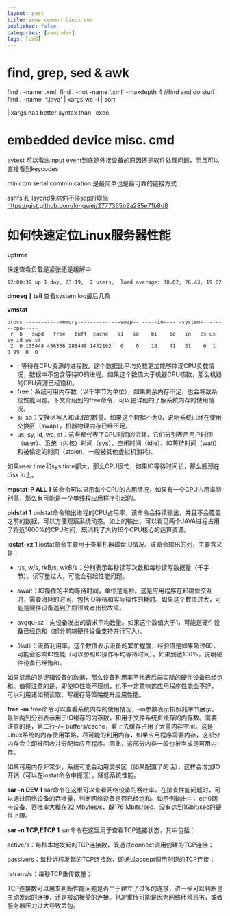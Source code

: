 ```yaml
---
layout: post
title: some common linux cmd
published: false
categories: [reminder]
tags: [cmd]
---
```



find, grep, sed & awk
===
find . -name '.xml'
find . -not -name '.xml' -maxdepth 4
//find and do stuff
find . -name '*.java' | xargs wc -l | sort

| xargs has better syntax than -exec



embedded device misc. cmd
===
evtest 可以看出input event到底是外接设备的原因还是软件处理问题，而且可以直接看到keycodes

minicom serial comminication 是最简单也是最可靠的链接方式

sshfs 和 lsycnd免除你不停scp的烦恼
https://gist.github.com/longwei/2777355b9a285e71b8d8




如何快速定位Linux服务器性能
===

**uptime**

快速查看负载是紧张还是缓解中
```
12:00:39 up 1 day, 23:19,  2 users,  load average: 30.02, 26.43, 19.02
```

**dmesg丨tail**
查看system log最后几条

**vmstat**

```
procs -----------memory---------- ---swap-- -----io---- -system-- ------cpu-----
 r  b   swpd   free   buff  cache   si   so    bi    bo   in   cs us sy id wa st
 2  0 135448 436336 288448 1432192   0    0    10    41   31    6  1  0 99  0  0
```

* r 等待在CPU资源的进程数。这个数据比平均负载更加能够体现CPU负载情况，数据中不包含等待IO的进程。如果这个数值大于机器CPU核数，那么机器的CPU资源已经饱和。
* free：系统可用内存数（以千字节为单位），如果剩余内存不足，也会导致系统性能问题。下文介绍到的free命令，可以更详细的了解系统内存的使用情况。
* si, so：交换区写入和读取的数量。如果这个数据不为0，说明系统已经在使用交换区（swap），机器物理内存已经不足。
* us, sy, id, wa, st：这些都代表了CPU时间的消耗，它们分别表示用户时间（user）、系统（内核）时间（sys）、空闲时间（idle）、IO等待时间（wait）和被偷走的时间（stolen，一般被其他虚拟机消耗）。

如果user time和sys time都大，那么CPU很忙，如果IO等待时间长，那么瓶颈在disk io上。

**mpstat-P ALL 1**
该命令可以显示每个CPU的占用情况，如果有一个CPU占用率特别高，那么有可能是一个单线程应用程序引起的。

**pidstat 1**
pidstat命令输出进程的CPU占用率，该命令会持续输出，并且不会覆盖之前的数据，可以方便观察系统动态。如上的输出，可以看见两个JAVA进程占用了将近1600%的CPU时间，既消耗了大约16个CPU核心的运算资源。

**iostat-xz 1**
iostat命令主要用于查看机器磁盘IO情况。该命令输出的列，主要含义是：

* r/s, w/s, rkB/s, wkB/s：分别表示每秒读写次数和每秒读写数据量（千字节）。读写量过大，可能会引起性能问题。

* await：IO操作的平均等待时间，单位是毫秒。这是应用程序在和磁盘交互时，需要消耗的时间，包括IO等待和实际操作的耗时。如果这个数值过大，可能是硬件设备遇到了瓶颈或者出现故障。

* avgqu-sz：向设备发出的请求平均数量。如果这个数值大于1，可能是硬件设备已经饱和（部分前端硬件设备支持并行写入）。

* %util：设备利用率。这个数值表示设备的繁忙程度，经验值是如果超过60，可能会影响IO性能（可以参照IO操作平均等待时间）。如果到达100%，说明硬件设备已经饱和。

如果显示的是逻辑设备的数据，那么设备利用率不代表后端实际的硬件设备已经饱和。值得注意的是，即使IO性能不理想，也不一定意味这应用程序性能会不好，可以利用诸如预读取、写缓存等策略提升应用性能。

**free -m**
free命令可以查看系统内存的使用情况，-m参数表示按照兆字节展示。最后两列分别表示用于IO缓存的内存数，和用于文件系统页缓存的内存数。需要注意的是，第二行-/+ buffers/cache，看上去缓存占用了大量内存空间。这是Linux系统的内存使用策略，尽可能的利用内存，如果应用程序需要内存，这部分内存会立即被回收并分配给应用程序。因此，这部分内存一般也被当成是可用内存。

如果可用内存非常少，系统可能会动用交换区（如果配置了的话），这样会增加IO开销（可以在iostat命令中提现），降低系统性能。

**sar -n DEV 1**
sar命令在这里可以查看网络设备的吞吐率。在排查性能问题时，可以通过网络设备的吞吐量，判断网络设备是否已经饱和。如示例输出中，eth0网卡设备，吞吐率大概在22 Mbytes/s，既176 Mbits/sec，没有达到1Gbit/sec的硬件上限。

**sar -n TCP,ETCP 1**
sar命令在这里用于查看TCP连接状态，其中包括：

active/s：每秒本地发起的TCP连接数，既通过connect调用创建的TCP连接；

passive/s：每秒远程发起的TCP连接数，即通过accept调用创建的TCP连接；

retrans/s：每秒TCP重传数量；

TCP连接数可以用来判断性能问题是否由于建立了过多的连接，进一步可以判断是主动发起的连接，还是被动接受的连接。TCP重传可能是因为网络环境恶劣，或者服务器压力过大导致丢包。


